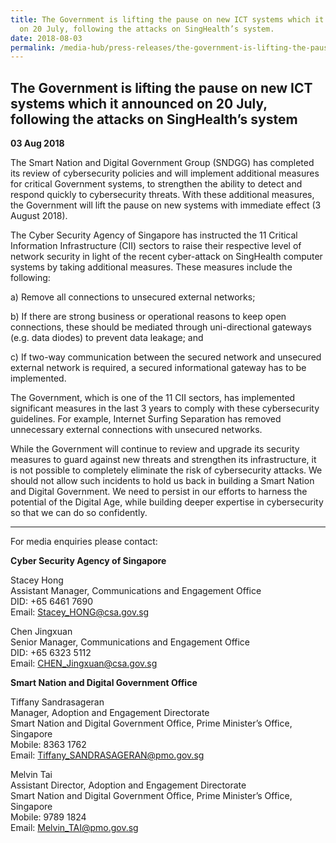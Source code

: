 ```yaml
---
title: The Government is lifting the pause on new ICT systems which it announced
  on 20 July, following the attacks on SingHealth’s system.
date: 2018-08-03
permalink: /media-hub/press-releases/the-government-is-lifting-the-pause-on-new-ict-systems
---
```

## The Government is lifting the pause on new ICT systems which it announced on 20 July, following the attacks on SingHealth’s system

**03 Aug 2018**

The Smart Nation and Digital Government Group (SNDGG) has completed its review of cybersecurity policies and will implement additional measures for critical Government systems, to strengthen the ability to detect and respond quickly to cybersecurity threats. With these additional measures, the Government will lift the pause on new systems with immediate effect (3 August 2018).

The Cyber Security Agency of Singapore has instructed the 11 Critical Information Infrastructure (CII) sectors to raise their respective level of network security in light of the recent cyber-attack on SingHealth computer systems by taking additional measures. These measures include the following:

a) Remove all connections to unsecured external networks;

b) If there are strong business or operational reasons to keep open connections, these should be mediated through uni-directional gateways (e.g. data diodes) to prevent data leakage; and

c) If two-way communication between the secured network and unsecured external network is required, a secured informational gateway has to be implemented.

The Government, which is one of the 11 CII sectors, has implemented significant measures in the last 3 years to comply with these cybersecurity guidelines. For example, Internet Surfing Separation has removed unnecessary external connections with unsecured networks.

While the Government will continue to review and upgrade its security measures to guard against new threats and strengthen its infrastructure, it is not possible to completely eliminate the risk of cybersecurity attacks. We should not allow such incidents to hold us back in building a Smart Nation and Digital Government. We need to persist in our efforts to harness the potential of the Digital Age, while building deeper expertise in cybersecurity so that we can do so confidently.

---

For media enquiries please contact:

**Cyber Security Agency of Singapore**

Stacey  Hong<br>
Assistant Manager, Communications and Engagement Office<br>
DID: +65 6461 7690<br>
Email: Stacey_HONG@csa.gov.sg

Chen Jingxuan<br>
Senior Manager, Communications and Engagement Office<br>
DID: +65 6323 5112<br>
Email: CHEN_Jingxuan@csa.gov.sg

**Smart Nation and Digital Government Office**

Tiffany  Sandrasageran<br>
Manager, Adoption and Engagement Directorate<br>
Smart Nation and Digital Government Office, Prime Minister’s Office, Singapore<br>
Mobile: 8363 1762<br>
Email: Tiffany_SANDRASAGERAN@pmo.gov.sg

Melvin  Tai<br>
Assistant Director, Adoption and Engagement Directorate<br>
Smart Nation and Digital Government Office, Prime Minister’s Office, Singapore<br>
Mobile: 9789 1824<br>
Email: Melvin_TAI@pmo.gov.sg